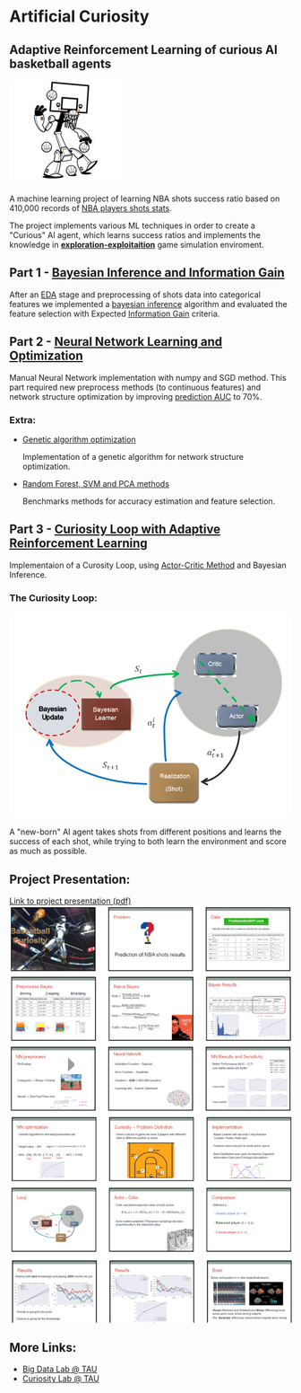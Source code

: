 # Artificial Curiosity
## Adaptive Reinforcement Learning of curious AI basketball agents

![](/robot.jpg?style=centerme)


A machine learning project of learning NBA shots success ratio based on  410,000 records of [NBA players shots stats](http://stats.nba.com).

The project implements various ML techniques in order to create a "Curious" AI agent, which learns success ratios and implements the knowledge in [**exploration-exploitaition**](http://www.indigosim.com/tutorials/exploration/t0s1.htm) game simulation enviroment.

## Part 1 - [Bayesian Inference and Information Gain](part1-bayes/cur_project_bayes.ipynb)
After an [EDA](https://en.wikipedia.org/wiki/Exploratory_data_analysis) stage and preprocessing of shots data into categorical features we implemented a [bayesian inference](https://en.wikipedia.org/wiki/Bayesian_inference) algorithm and evaluated the feature selection with Expected [Information Gain](https://en.wikipedia.org/wiki/Information_gain_ratio) criteria.


## Part 2 - [Neural Network Learning and Optimization](Part2-NN/cur_neural.ipynb)

Manual Neural Network implementation with numpy and SGD method. This part required new preprocess methods (to continuous features) and network structure optimization by improving [prediction AUC](https://en.wikipedia.org/wiki/Receiver_operating_characteristic#Area_under_the_curve) to 70%.

### Extra:
  - [Genetic algorithm optimization](Part2-NN/Genetic.ipynb)
  
    Implementation of a genetic algorithm for network structure optimization.
    
  - [Random Forest, SVM and PCA methods](Part2-NN/Other_models.ipynb)
  
    Benchmarks methods for accuracy estimation and feature selection.

## Part 3 - [Curiosity Loop with Adaptive Reinforcement Learning](/Part3-RL/Artificial_Curiosity_Loop.ipynb)
Implementaion of a Curosity Loop, using [Actor-Critic Method](https://cs.wmich.edu/~trenary/files/cs5300/RLBook/node66.html) and Bayesian Inference.

### The Curiosity Loop:
![](Part3-RL/loop.PNG)

A "new-born" AI agent takes shots from different positions and learns the success of each shot, while trying to both learn the environment and score as much as possible.

## Project Presentation:
[Link to project presentation (pdf)](Pres.pdf)
![presentation](presentation.png)

## More Links:

- [Big Data Lab @ TAU](http://bigdatalab.tau.ac.il/research/)
- [Curiosity Lab @ TAU](http://gorengordon.wixsite.com/gorengordon)

